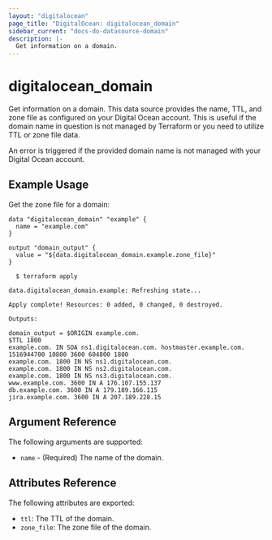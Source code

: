 ```yaml
---
layout: "digitalocean"
page_title: "DigitalOcean: digitalocean_domain"
sidebar_current: "docs-do-datasource-domain"
description: |-
  Get information on a domain.
---
```


# digitalocean_domain

Get information on a domain. This data source provides the name, TTL, and zone
file as configured on your Digital Ocean account. This is useful if the domain
name in question is not managed by Terraform or you need to utilize TTL or zone
file data.

An error is triggered if the provided domain name is not managed with your
Digital Ocean account.

## Example Usage

Get the zone file for a domain:

```hcl
data "digitalocean_domain" "example" {
  name = "example.com"
}

output "domain_output" {
  value = "${data.digitalocean_domain.example.zone_file}"
}
```

```
  $ terraform apply
  
data.digitalocean_domain.example: Refreshing state...

Apply complete! Resources: 0 added, 0 changed, 0 destroyed.

Outputs:

domain_output = $ORIGIN example.com.
$TTL 1800
example.com. IN SOA ns1.digitalocean.com. hostmaster.example.com. 1516944700 10800 3600 604800 1800
example.com. 1800 IN NS ns1.digitalocean.com.
example.com. 1800 IN NS ns2.digitalocean.com.
example.com. 1800 IN NS ns3.digitalocean.com.
www.example.com. 3600 IN A 176.107.155.137
db.example.com. 3600 IN A 179.189.166.115
jira.example.com. 3600 IN A 207.189.228.15
```

## Argument Reference

The following arguments are supported:

* `name` - (Required) The name of the domain.

## Attributes Reference

The following attributes are exported:

* `ttl`: The TTL of the domain.
* `zone_file`: The zone file of the domain.
